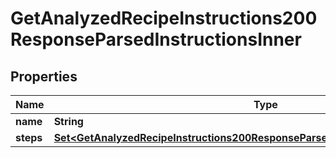 

# GetAnalyzedRecipeInstructions200ResponseParsedInstructionsInner


## Properties

| Name | Type | Description | Notes |
|------------ | ------------- | ------------- | -------------|
|**name** | **String** |  |  |
|**steps** | [**Set&lt;GetAnalyzedRecipeInstructions200ResponseParsedInstructionsInnerStepsInner&gt;**](GetAnalyzedRecipeInstructions200ResponseParsedInstructionsInnerStepsInner.md) |  |  [optional] |



